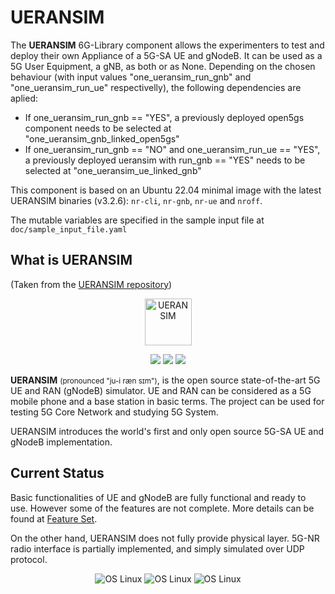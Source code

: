 # UERANSIM

The **UERANSIM** 6G-Library component allows the experimenters to test and deploy their own Appliance of a 5G-SA UE and gNodeB. It can be used as a 5G User Equipment, a gNB, as both or as None.
Depending on the chosen behaviour (with input values "one_ueransim_run_gnb" and "one_ueransim_run_ue" respectivelly), the following dependencies are aplied:
- If one_ueransim_run_gnb == "YES", a previously deployed open5gs component needs to be selected at "one_ueransim_gnb_linked_open5gs"
- If one_ueransim_run_gnb == "NO" and one_ueransim_run_ue == "YES", a previously deployed ueransim with run_gnb == "YES" needs to be selected at "one_ueransim_ue_linked_gnb"

This component is based on an Ubuntu 22.04 minimal image with the latest UERANSIM binaries (v3.2.6): `nr-cli`, `nr-gnb`, `nr-ue` and `nroff`.

The mutable variables are specified in the sample input file at `doc/sample_input_file.yaml`


## What is UERANSIM
(Taken from the [UERANSIM repository](https://github.com/aligungr/UERANSIM))

<p align="center">
  <a href="https://github.com/aligungr/UERANSIM">
    <img src="https://raw.githubusercontent.com/aligungr/UERANSIM/master/.github/logo.png" width="75" title="UERANSIM">
  </a>
</p>
<p align="center">
<img src="https://img.shields.io/badge/UERANSIM-v3.2.6-blue" />
<img src="https://img.shields.io/badge/3GPP-R15-orange" />
<img src="https://img.shields.io/badge/License-GPL--3.0-green"/>
</p>

**UERANSIM** <small>(pronounced "ju-i ræn sɪm")</small>, is the open source state-of-the-art 5G UE and RAN (gNodeB)
simulator. UE and RAN can be considered as a 5G mobile phone and a base station in basic terms. The project can be used for
testing 5G Core Network and studying 5G System.

UERANSIM introduces the world's first and only open source 5G-SA UE and gNodeB implementation.

## Current Status

Basic functionalities of UE and gNodeB are fully functional and ready to use. However some of the features are not complete.
More details can be found at [Feature Set](https://github.com/aligungr/UERANSIM/wiki/Feature-Set).

On the other hand, UERANSIM does not fully provide physical layer. 5G-NR radio interface is partially implemented, and simply simulated over UDP protocol.

<p align="center">
<img src="https://img.shields.io/badge/Radio%20Interface-simulated-orange" alt="OS Linux"/>
<img src="https://img.shields.io/badge/Control%20Plane-functional-green" alt="OS Linux"/>  
<img src="https://img.shields.io/badge/User%20Plane-functional-green" alt="OS Linux"/>
</p>
